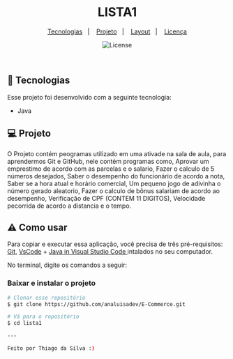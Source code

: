 <h1 align="center"> LISTA1 </h1>

<p align="center">
  <a href="#-tecnologias">Tecnologias</a>&nbsp;&nbsp;&nbsp;|&nbsp;&nbsp;&nbsp;
  <a href="#-projeto">Projeto</a>&nbsp;&nbsp;&nbsp;|&nbsp;&nbsp;&nbsp;
  <a href="#-layout">Layout</a>&nbsp;&nbsp;&nbsp;|&nbsp;&nbsp;&nbsp;
  <a href="#memo-licença">Licença</a>
</p>

<p align="center">
  <img alt="License" src="https://img.shields.io/static/v1?label=license&message=MIT&color=49AA26&labelColor=000000">
</p>

<br>

## 🚀 Tecnologias

Esse projeto foi desenvolvido com a seguinte tecnologia:

- Java


## 💻 Projeto

O Projeto contém peogramas utilizado em uma ativade na sala de aula, para aprendermos Git e GitHub, nele contém programas como, Aprovar um emprestimo de acordo com as parcelas e o salario, Fazer o calculo de  5 números desejados, Saber o desempenho do funcionário de acordo a nota, Saber se a hora atual e  horário comercial, Um pequeno jogo de adivinha o número gerado aleatorio, Fazer o calculo de bônus salariam de acordo ao desempenho, Verificação de CPF (CONTEM 11 DIGITOS), Velocidade pecorrida de acordo a distancia e o tempo.

## ⚠ Como usar

Para copiar e executar essa aplicação, você precisa de três pré-requisitos: [Git](https://git-scm.com), [VsCode](https://code.visualstudio.com/download) + [Java in Visual Studio Code
](https://code.visualstudio.com/docs/languages/java) intalados no seu computador.

No terminal, digite os comandos a seguir:

### Baixar e instalar o projeto

```bash
# Clonar esse repositório
$ git clone https://github.com/analuisadev/E-Commerce.git

# Vá para o ropositório
$ cd lista1

---

Feito por Thiago da Silva :)
